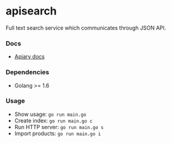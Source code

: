 # apisearch

Full text search service which communicates through JSON API.

### Docs

- [Apiary docs](http://docs.apisearch.apiary.io/)

### Dependencies

- Golang >= 1.6

### Usage

- Show usage: `go run main.go`
- Create index: `go run main.go c`
- Run HTTP server: `go run main.go s`
- Import products: `go run main.go i`
